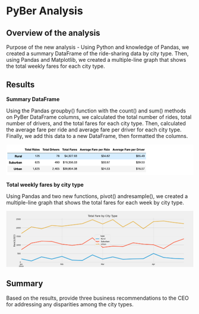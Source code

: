 # PyBer Analysis

## Overview of the analysis

Purpose of the new analysis - Using Python and knowledge of Pandas, we created a summary DataFrame of the ride-sharing data by city type. Then, using Pandas and Matplotlib, we created a multiple-line graph that shows the total weekly fares for each city type.

## Results

**Summary DataFrame**

Using the Pandas groupby() function with the count() and sum() methods on PyBer DataFrame columns, we calculated the total number of rides, total number of drivers, and the total fares for each city type. Then, calculated the average fare per ride and average fare per driver for each city type. Finally, we add this data to a new DataFrame, then formatted the columns.

![summary DataFrame ](Resources/Summary%20dataframe.png)

**Total weekly fares by city type**

Using Pandas and two new functions, pivot() andresample(), we created a multiple-line graph that shows the total fares for each week by city type.

![Total weekly fares by city type](analysis/PyBer_fare_summary.png)

## Summary

Based on the results, provide three business recommendations to the CEO for addressing any disparities among the city types.
